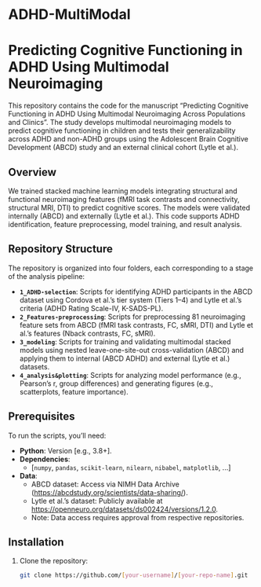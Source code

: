 # ADHD-MultiModal
# Predicting Cognitive Functioning in ADHD Using Multimodal Neuroimaging

This repository contains the code for the manuscript “Predicting Cognitive Functioning in ADHD Using Multimodal Neuroimaging Across Populations and Clinics”. The study develops multimodal neuroimaging models to predict cognitive functioning in children and tests their generalizability across ADHD and non-ADHD groups using the Adolescent Brain Cognitive Development (ABCD) study and an external clinical cohort (Lytle et al.). 

## Overview

We trained stacked machine learning models integrating structural and functional neuroimaging features (fMRI task contrasts and connectivity, structural MRI, DTI) to predict cognitive scores. The models were validated internally (ABCD) and externally (Lytle et al.). This code supports ADHD identification, feature preprocessing, model training, and result analysis.

## Repository Structure

The repository is organized into four folders, each corresponding to a stage of the analysis pipeline:

- **`1_ADHD-selection`**: Scripts for identifying ADHD participants in the ABCD dataset using Cordova et al.’s tier system (Tiers 1–4) and Lytle et al.’s criteria (ADHD Rating Scale-IV, K-SADS-PL).
- **`2_Features-preprocessing`**: Scripts for preprocessing 81 neuroimaging feature sets from ABCD (fMRI task contrasts, FC, sMRI, DTI) and Lytle et al.’s features (Nback contrasts, FC, sMRI).
- **`3_modeling`**: Scripts for training and validating multimodal stacked models using nested leave-one-site-out cross-validation (ABCD) and applying them to internal (ABCD ADHD) and external (Lytle et al.) datasets.
- **`4_analysis&plotting`**: Scripts for analyzing model performance (e.g., Pearson’s r, group differences) and generating figures (e.g., scatterplots, feature importance).

## Prerequisites

To run the scripts, you’ll need:

- **Python**: Version [e.g., 3.8+].
- **Dependencies**: 
  - [`numpy`, `pandas`, `scikit-learn`, `nilearn`, `nibabel`, `matplotlib`, ...]
- **Data**:
  - ABCD dataset: Access via NIMH Data Archive (https://abcdstudy.org/scientists/data-sharing/).
  - Lytle et al.’s dataset: Publicly available at https://openneuro.org/datasets/ds002424/versions/1.2.0.
  - Note: Data access requires approval from respective repositories.

## Installation

1. Clone the repository:
   ```bash
   git clone https://github.com/[your-username]/[your-repo-name].git
